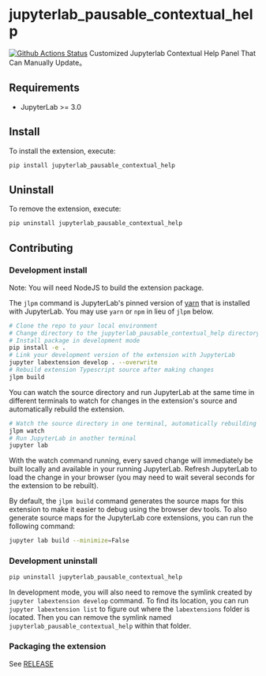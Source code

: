 # jupyterlab_pausable_contextual_help

[![Github Actions Status](https://github.com/github_username/jupyterlab_pausable_contextual_help/workflows/Build/badge.svg)](https://github.com/github_username/jupyterlab_pausable_contextual_help/actions/workflows/build.yml)
Customized Jupyterlab Contextual Help Panel That Can Manually Update。

## Requirements

- JupyterLab >= 3.0

## Install

To install the extension, execute:

```bash
pip install jupyterlab_pausable_contextual_help
```

## Uninstall

To remove the extension, execute:

```bash
pip uninstall jupyterlab_pausable_contextual_help
```

## Contributing

### Development install

Note: You will need NodeJS to build the extension package.

The `jlpm` command is JupyterLab's pinned version of
[yarn](https://yarnpkg.com/) that is installed with JupyterLab. You may use
`yarn` or `npm` in lieu of `jlpm` below.

```bash
# Clone the repo to your local environment
# Change directory to the jupyterlab_pausable_contextual_help directory
# Install package in development mode
pip install -e .
# Link your development version of the extension with JupyterLab
jupyter labextension develop . --overwrite
# Rebuild extension Typescript source after making changes
jlpm build
```

You can watch the source directory and run JupyterLab at the same time in different terminals to watch for changes in the extension's source and automatically rebuild the extension.

```bash
# Watch the source directory in one terminal, automatically rebuilding when needed
jlpm watch
# Run JupyterLab in another terminal
jupyter lab
```

With the watch command running, every saved change will immediately be built locally and available in your running JupyterLab. Refresh JupyterLab to load the change in your browser (you may need to wait several seconds for the extension to be rebuilt).

By default, the `jlpm build` command generates the source maps for this extension to make it easier to debug using the browser dev tools. To also generate source maps for the JupyterLab core extensions, you can run the following command:

```bash
jupyter lab build --minimize=False
```

### Development uninstall

```bash
pip uninstall jupyterlab_pausable_contextual_help
```

In development mode, you will also need to remove the symlink created by `jupyter labextension develop`
command. To find its location, you can run `jupyter labextension list` to figure out where the `labextensions`
folder is located. Then you can remove the symlink named `jupyterlab_pausable_contextual_help` within that folder.

### Packaging the extension

See [RELEASE](RELEASE.md)

